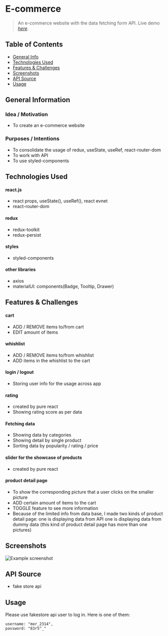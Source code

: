 # E-commerce
> An e-commerce website with the data fetching form API.
> Live demo [_here_](https://nervous-hermann-b785a7.netlify.app).

## Table of Contents
* [General Info](#general-information)
* [Technologies Used](#technologies-used)
* [Features & Challenges](#features--challenges)
* [Screenshots](#screenshots)
* [API Source](#API-Source)
* [Usage](#usage)

## General Information
### Idea / Motivation
- To create an e-commerce website
### Purposes / Intentions
- To consolidate the usage of redux, useState, useRef, react-router-dom
- To work with API
- To use styled-components


## Technologies Used

#### react.js
- react props, useState(), useRef(), react evnet
- react-router-dom

#### redux
- redux-toolkit
- redux-persist

#### styles
- styled-components

#### other libraries
- axios
- materialUI: components(Badge, Tooltip, Drawer)

## Features & Challenges
#### cart 
- ADD / REMOVE items to/from  cart
- EDIT amount of items
#### whishlist
- ADD / REMOVE items to/from whishlist
- ADD items in the whishlist to the cart
#### login / logout
- Storing user info for the usage across app
#### rating 
- created by pure react
- Showing rating score as per data
#### Fetching data
- Showing data by categories
- Showing detail by single product 
- Sorting data by popularity / rating / price
#### slider for the showcase of products
- created by pure react
#### product detail page
- To show the corresponding picture that a user clicks on the smaller picture
- ADD certain amount of items to the cart
- TOGGLE feature to see more information
- Because of the limited info from data base, I made two kinds of product detail page:
one is displaying data from API
one is displaying data from dummy data (this kind of product detail page has more than one pictures)


## Screenshots
![Example screenshot](./img/screenshot.png)

## API Source
- fake store api


## Usage
Please use fakestore api user to log in. Here is one of them:
```
username: "mor_2314",
password: "83r5^_"
```



